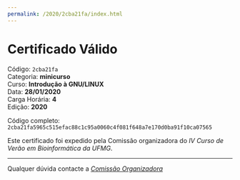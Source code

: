 ```yaml
---
permalink: /2020/2cba21fa/index.html
---
```


# Certificado Válido

Código: `2cba21fa`<br>
Categoria: **minicurso**<br>
Curso: **Introdução à GNU/LINUX**<br>
Data: **28/01/2020**<br>
Carga Horária: **4**<br>
Edição: **2020**<br>


Código completo: `2cba21fa5965c515efac88c1c95a0060c4f081f648a7e170d0ba91f10ca07565`


Este certificado foi expedido pela Comissão organizadora do *IV Curso de Verão em Bioinformática da UFMG*.

----

Qualquer dúvida contacte a [_Comissão Organizadora_](<mailto:cursobioinfoufmg@gmail.com$subject=[Certificados]>)

